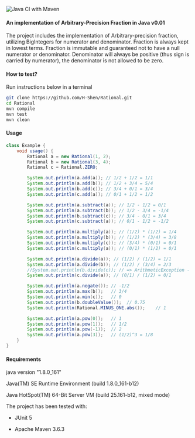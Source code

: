 ![Java CI with Maven](https://github.com/H-Shen/Rational/actions/workflows/maven.yml/badge.svg)

#### An implementation of Arbitrary-Precision Fraction in Java v0.01

The project includes the implementation of Arbitrary-precision fraction, utilizing BigIntegers for numerator and denominator. Fraction is always kept in lowest terms. Fraction is immutable and guaranteed not to have a null numerator or denominator. Denominator will always be positive (thus sign is carried by numerator), the denominator is not allowed to be zero.

#### How to test?

Run instructions below in a terminal

```sh
git clone https://github.com/H-Shen/Rational.git
cd Rational
mvn compile
mvn test
mvn clean
```

#### Usage

```java
class Example {
    void usage() {
        Rational a = new Rational(1, 2);
        Rational b = new Rational(3, 4);
        Rational c = Rational.ZERO;

        System.out.println(a.add(a)); // 1/2 + 1/2 = 1/1
        System.out.println(a.add(b)); // 1/2 + 3/4 = 5/4
        System.out.println(b.add(c)); // 3/4 + 0/1 = 3/4
        System.out.println(c.add(a)); // 0/1 + 1/2 = 1/2

        System.out.println(a.subtract(a)); // 1/2 - 1/2 = 0/1
        System.out.println(a.subtract(b)); // 1/2 - 3/4 = -1/4
        System.out.println(b.subtract(c)); // 3/4 - 0/1 = 3/4
        System.out.println(c.subtract(a)); // 0/1 - 1/2 = -1/2

        System.out.println(a.multiply(a)); // (1/2) * (1/2) = 1/4
        System.out.println(a.multiply(b)); // (1/2) * (3/4) = 3/8
        System.out.println(b.multiply(c)); // (3/4) * (0/1) = 0/1
        System.out.println(c.multiply(a)); // (0/1) * (1/2) = 0/1

        System.out.println(a.divide(a)); // (1/2) / (1/2) = 1/1
        System.out.println(a.divide(b)); // (1/2) / (3/4) = 2/3
        //System.out.println(b.divide(c)); // => ArithmeticException - divide by zero
        System.out.println(c.divide(a)); // (0/1) / (1/2) = 0/1

        System.out.println(a.negate()); // -1/2
        System.out.println(a.max(b));   // 3/4
        System.out.println(a.min(c));   // 0
        System.out.println(b.doubleValue());  // 0.75
        System.out.println(Rational.MINUS_ONE.abs());    // 1

        System.out.println(a.pow(0));   // 1
        System.out.println(a.pow(1));   // 1/2
        System.out.println(a.pow(-1));  // 2
        System.out.println(a.pow(3));   // (1/2)^3 = 1/8
    }
}
```

#### Requirements

java version "1.8.0_161"

Java(TM) SE Runtime Environment (build 1.8.0_161-b12)

Java HotSpot(TM) 64-Bit Server VM (build 25.161-b12, mixed mode) 

The project has been tested with:

*   JUnit 5

*   Apache Maven 3.6.3
